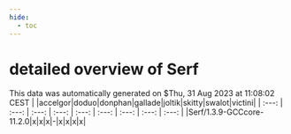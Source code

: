 ```yaml
---
hide:
  - toc
---
```


detailed overview of Serf
=========================


This data was automatically generated on $Thu, 31 Aug 2023 at 11:08:02 CEST
| |accelgor|doduo|donphan|gallade|joltik|skitty|swalot|victini|
| :---: | :---: | :---: | :---: | :---: | :---: | :---: | :---: | :---: |
|Serf/1.3.9-GCCcore-11.2.0|x|x|x|-|x|x|x|x|
